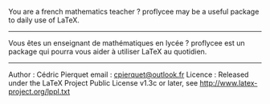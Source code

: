 You are a french mathematics teacher ?
proflycee may be a useful package to daily use of LaTeX.

----------------

Vous êtes un enseignant de mathématiques en lycée ?
proflycee est un package qui pourra vous aider à utiliser LaTeX au quotidien.

----------------

Author : Cédric Pierquet
email : cpierquet@outlook.fr
Licence : Released under the LaTeX Project Public License v1.3c or later, see http://www.latex-project.org/lppl.txt
